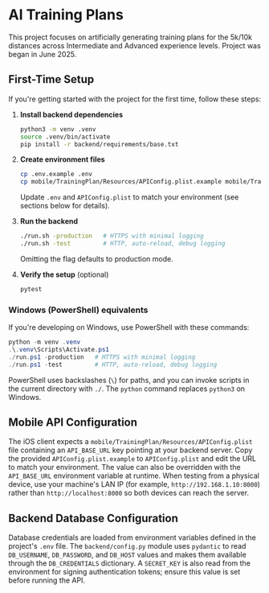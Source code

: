 # AI Training Plans
This project focuses on artificially generating training plans for the 5k/10k distances across Intermediate and Advanced experience levels. Project was began in June 2025.

## First-Time Setup

If you're getting started with the project for the first time, follow these steps:

1. **Install backend dependencies**

   ```bash
   python3 -m venv .venv
   source .venv/bin/activate
   pip install -r backend/requirements/base.txt
   ```

2. **Create environment files**

   ```bash
   cp .env.example .env
   cp mobile/TrainingPlan/Resources/APIConfig.plist.example mobile/TrainingPlan/Resources/APIConfig.plist
   ```

   Update `.env` and `APIConfig.plist` to match your environment (see sections below for details).

3. **Run the backend**

   ```bash
   ./run.sh -production   # HTTPS with minimal logging
   ./run.sh -test         # HTTP, auto-reload, debug logging
   ```

   Omitting the flag defaults to production mode.

4. **Verify the setup** (optional)

   ```bash
   pytest
   ```

### Windows (PowerShell) equivalents

If you're developing on Windows, use PowerShell with these commands:

```powershell
python -m venv .venv
.\.venv\Scripts\Activate.ps1
./run.ps1 -production   # HTTPS with minimal logging
./run.ps1 -test         # HTTP, auto-reload, debug logging
```

PowerShell uses backslashes (`\`) for paths, and you can invoke scripts in the current directory with `./`. The `python` command replaces `python3` on Windows.

## Mobile API Configuration

The iOS client expects a `mobile/TrainingPlan/Resources/APIConfig.plist` file
containing an `API_BASE_URL` key pointing at your backend server. Copy the
provided `APIConfig.plist.example` to `APIConfig.plist` and edit the URL to
match your environment. The value can also be overridden with the
`API_BASE_URL` environment variable at runtime. When testing from a physical
device, use your machine's LAN IP (for example,
`http://192.168.1.10:8000`) rather than `http://localhost:8000` so both devices
can reach the server.

## Backend Database Configuration

Database credentials are loaded from environment variables defined in the
project's `.env` file. The `backend/config.py` module uses `pydantic` to read
`DB_USERNAME`, `DB_PASSWORD`, and `DB_HOST` values and makes them available
through the `DB_CREDENTIALS` dictionary. A `SECRET_KEY` is also read from the
environment for signing authentication tokens; ensure this value is set before
running the API.

